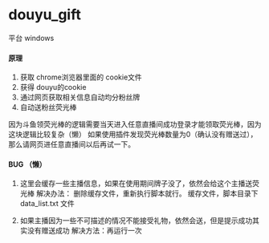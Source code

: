 # douyu_gift
平台 windows

#### 原理

1. 获取 chrome浏览器里面的 cookie文件 
2. 获得 douyu的cookie 
3. 通过网页获取相关信息自动均分粉丝牌 
4. 自动送粉丝荧光棒

因为斗鱼领荧光棒的逻辑需要当天进入任意直播间成功登录才能领取荧光棒，因为这块逻辑比较复杂（懒）
如果使用插件发现荧光棒数量为0（确认没有赠送过），那么请网页进任意直播间以后再试一下。


#### BUG （懒）
1. 这里会缓存一些主播信息，如果在使用期间牌子没了，依然会给这个主播送荧光棒
解决办法： 删除缓存文件，重新执行脚本就行。 缓存文件，脚本目录下 data_list.txt 文件

2. 如果主播因为一些不可描述的情况不能接受礼物，依然会送，但是提示成功其实没有赠送成功
解决方法：再运行一次
